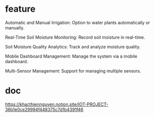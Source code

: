 # feature 

Automatic and Manual Irrigation: Option to water plants automatically or manually.

Real-Time Soil Moisture Monitoring: Record soil moisture in real-time.

Soil Moisture Quality Analytics: Track and analyze moisture quality.

Mobile Dashboard Management: Manage the system via a mobile dashboard.

Multi-Sensor Management: Support for managing multiple sensors.


# doc

https://khacthiennguyen.notion.site/IOT-PROJECT-36b1e0ce29994f448375c7d1b4391f46
